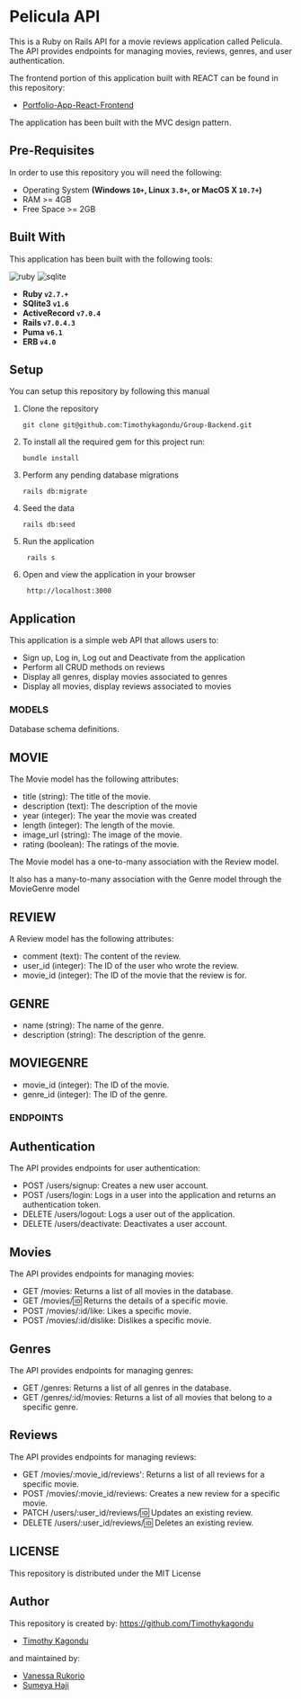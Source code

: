 # Pelicula API

This is a Ruby on Rails API for a movie reviews application called Pelicula. The API provides endpoints for managing movies, reviews, genres, and user authentication.

The frontend portion of this application built with REACT can be found in this repository:

- [Portfolio-App-React-Frontend](https://github.com/Timothykagondu/pelicula) 

The application has been built with the MVC design pattern.

## Pre-Requisites
In order to use this repository you will need the following:

- Operating System **(Windows `10+`, Linux `3.8+`, or MacOS X `10.7+`)**
- RAM >= 4GB
- Free Space >= 2GB

## Built With
This application has been built with the following tools:

![ruby](https://img.shields.io/badge/Ruby-CC342D?style=for-the-badge&logo=ruby&logoColor=white)
![sqlite](https://img.shields.io/badge/SQLite-07405E?style=for-the-badge&logo=sqlite&logoColor=white)


- **Ruby `v2.7.+`**
- **SQlite3 `v1.6`**
- **ActiveRecord `v7.0.4`**
- **Rails `v7.0.4.3`**
- **Puma `v6.1`**
- **ERB `v4.0`**

## Setup
You can setup this repository by following this manual

1. Clone the repository
    ```{shell}
   git clone git@github.com:Timothykagondu/Group-Backend.git
   ```
2. To install all the required gem for this project run:
    ```{shell}
   bundle install
   ```
3. Perform any pending database migrations
   ```{shell}
   rails db:migrate
   ```
4. Seed the data
    ```{shell}
    rails db:seed
    ```
5. Run the application
    ```
     rails s
   ```
6. Open and view the application in your browser
    ```
     http://localhost:3000
   ```   
   
## Application
This application is a simple web API that allows users to:
- Sign up, Log in, Log out and Deactivate from the application
- Perform all CRUD methods on reviews
- Display all genres, display movies associated to genres
- Display all movies, display reviews associated to movies

### MODELS
Database schema definitions.

## MOVIE
The Movie model has the following attributes:

- title (string): The title of the movie.
- description (text): The description of the movie
- year (integer): The year the movie was created
- length (integer): The length of the movie.
- image_url (string): The image of the movie.
- rating (boolean): The ratings of the movie.

The Movie model has a one-to-many association with the Review model.

It also has a many-to-many association with the Genre model through the MovieGenre model

## REVIEW
A Review model has the following attributes:

- comment (text): The content of the review.
- user_id (integer): The ID of the user who wrote the review.
- movie_id (integer): The ID of the movie that the review is for.

## GENRE

- name (string): The name of the genre.
- description (string): The description of the genre.

## MOVIEGENRE

- movie_id (integer): The ID of the movie.
- genre_id (integer): The ID of the genre.

### ENDPOINTS
## Authentication
The API provides endpoints for user authentication:

- POST /users/signup: Creates a new user account.
- POST /users/login: Logs in a user into the application and returns an authentication token.
- DELETE /users/logout: Logs a user out of the application.
- DELETE /users/deactivate: Deactivates a user account.

## Movies
The API provides endpoints for managing movies:

- GET /movies: Returns a list of all movies in the database.
- GET /movies/:id: Returns the details of a specific movie.
- POST /movies/:id/like: Likes a specific movie.
- POST /movies/:id/dislike: Dislikes a specific movie.

## Genres
The API provides endpoints for managing genres:

- GET /genres: Returns a list of all genres in the database.
- GET /genres/:id/movies: Returns a list of all movies that belong to a specific genre.

## Reviews
The API provides endpoints for managing reviews:

- GET /movies/:movie_id/reviews': Returns a list of all reviews for a specific movie.
- POST /movies/:movie_id/reviews: Creates a new review for a specific movie.
- PATCH /users/:user_id/reviews/:id: Updates an existing review.
- DELETE /users/:user_id/reviews/:id: Deletes an existing review.

## LICENSE
This repository is distributed under the MIT License


## Author
This repository is created by:
https://github.com/Timothykagondu

- [Timothy Kagondu](https://github.com/Timothykagondu) 

 and maintained by:
 - [Vanessa Rukorio](https://github.com/Rukorio-Vanessa)
 - [Sumeya Haji](https://github.com/sumeyahajji)


